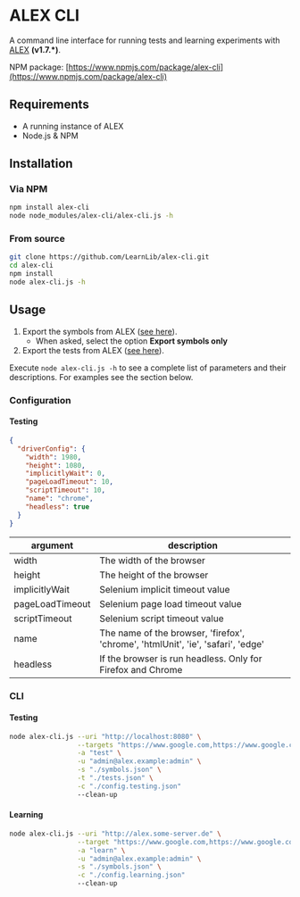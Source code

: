 # ALEX CLI

A command line interface for running tests and learning experiments with [ALEX](https://github.com/LearnLib/alex) **(v1.7.*)**.

NPM package: [https://www.npmjs.com/package/alex-cli](https://www.npmjs.com/package/alex-cli)

## Requirements

* A running instance of ALEX
* Node.js & NPM

## Installation

### Via NPM

```bash
npm install alex-cli
node node_modules/alex-cli/alex-cli.js -h 
```

### From source

```bash
git clone https://github.com/LearnLib/alex-cli.git
cd alex-cli
npm install
node alex-cli.js -h 
```

## Usage

1. Export the symbols from ALEX ([see here](http://learnlib.github.io/alex/book/1.7.0/contents/user-manual/symbol-modeling/#export--import)).
    * When asked, select the option **Export symbols only**
2. Export the tests from ALEX ([see here](http://learnlib.github.io/alex/book/1.7.0/contents/user-manual/testing.html)).

Execute `node alex-cli.js -h` to see a complete list of parameters and their descriptions.
For examples see the section below.

### Configuration

#### Testing

```json
{
  "driverConfig": {
    "width": 1980,
    "height": 1080,
    "implicitlyWait": 0,
    "pageLoadTimeout": 10,
    "scriptTimeout": 10,
    "name": "chrome",
    "headless": true
  }
}
```

|argument|description|
|--------|-----------|
|width|The width of the browser|
|height|The height of the browser|
|implicitlyWait|Selenium implicit timeout value|
|pageLoadTimeout|Selenium page load timeout value|
|scriptTimeout|Selenium script timeout value|
|name|The name of the browser, 'firefox', 'chrome', 'htmlUnit', 'ie', 'safari', 'edge'|
|headless|If the browser is run headless. Only for Firefox and Chrome|

### CLI

#### Testing

```bash
node alex-cli.js --uri "http://localhost:8080" \
                 --targets "https://www.google.com,https://www.google.com" \
                 -a "test" \
                 -u "admin@alex.example:admin" \
                 -s "./symbols.json" \
                 -t "./tests.json" \
                 -c "./config.testing.json"
                 --clean-up
```

#### Learning

```bash
node alex-cli.js --uri "http://alex.some-server.de" \
                 --target "https://www.google.com,https://www.google.com" \
                 -a "learn" \
                 -u "admin@alex.example:admin" \
                 -s "./symbols.json" \
                 -c "./config.learning.json"
                 --clean-up
```
